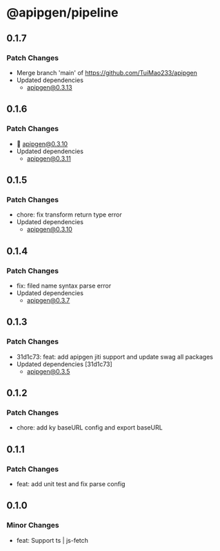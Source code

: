 # @apipgen/pipeline

## 0.1.7

### Patch Changes

- Merge branch 'main' of https://github.com/TuiMao233/apipgen
- Updated dependencies
  - apipgen@0.3.13

## 0.1.6

### Patch Changes

- 🦋 apipgen@0.3.10
- Updated dependencies
  - apipgen@0.3.11

## 0.1.5

### Patch Changes

- chore: fix transform return type error
- Updated dependencies
  - apipgen@0.3.10

## 0.1.4

### Patch Changes

- fix: filed name syntax parse error
- Updated dependencies
  - apipgen@0.3.7

## 0.1.3

### Patch Changes

- 31d1c73: feat: add apipgen jiti support and update swag all packages
- Updated dependencies [31d1c73]
  - apipgen@0.3.5

## 0.1.2

### Patch Changes

- chore: add ky baseURL config and export baseURL

## 0.1.1

### Patch Changes

- feat: add unit test and fix parse config

## 0.1.0

### Minor Changes

- feat: Support ts | js-fetch
